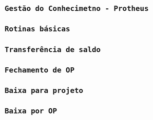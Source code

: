 # `Gestão do Conhecimetno - Protheus`

# `Rotinas básicas`
# `Transferência de saldo`
# `Fechamento de OP`
# `Baixa para projeto`
# `Baixa por OP`





